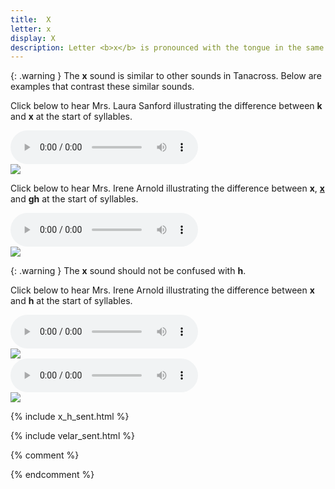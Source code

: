 ```yaml
---
title:  X
letter: x
display: X
description: Letter <b>x</b> is pronounced with the tongue in the same part of the mouth as for <b>k</b>, except that air is permitted to flow between the back of the tongue and the roof of the mouth, giving the sound a distinctive &quot;raspy&quot; quality. While this sound does not occur in English, it is common to many other European languages, occurring for example as the last sound in German  'Bach' or Scottish 'loch'.
---
```



 

{: .warning }
The <b>x</b> sound is similar to other sounds in Tanacross. Below are examples that contrast these similar sounds.

Click below to hear Mrs. Laura Sanford illustrating the difference between <b>k</b> and 
<b>x</b> at the start of syllables.


<div class="audiobox">
<div class="audio">
<audio controls src="{{ site.baseurl }}/assets/audio/k_x_comps_LS.mp3" type="audio/mpeg">Your browser does not support the audio element.</audio>
</div>
<div class="text">
<img src="{{ site.baseurl }}/assets/gif/k_x_comp.gif" border="0" />
</div>
</div>


Click below to hear Mrs. Irene Arnold illustrating the difference between <b>x</b>, <b><u>x</u></b> and <b>gh</b> at the start of syllables.


<div class="audiobox">
<div class="audio">
<audio controls src="{{ site.baseurl }}/assets/audio/x_x_under.mp3" type="audio/mpeg">Your browser does not support the audio element.</audio>
</div>
<div class="text">
<img src="{{ site.baseurl }}/assets/gif/x_x_under_comp.gif" border="0" />
</div>
</div>

{: .warning }
The <b>x</b> sound should not be confused with <b>h</b>. 

Click below to hear Mrs. Irene Arnold illustrating the difference between <b>x</b> and <b>h</b> at the start of syllables.

<div class="audiobox">
<div class="audio">
<audio controls src="{{ site.baseurl }}/assets/audio/x_h_comp.mp3" type="audio/mpeg">Your browser does not support the audio element.</audio>
</div>
<div class="text">
<img src="{{ site.baseurl }}/assets/gif/x_h_comp.gif" border="0" />
</div>
</div>

<div class="audiobox">
<div class="audio">
<audio controls src="{{ site.baseurl }}/assets/audio/x_h_med_comp.mp3" type="audio/mpeg">Your browser does not support the audio element.</audio>
</div>
<div class="text">
<img src="{{ site.baseurl }}/assets/gif/x_h_med_comp.gif" border="0" />
</div>
</div>

{% include x_h_sent.html %}

{% include velar_sent.html %}


{% comment %}
<!--
<tr>
<td align="center"><video controls src ="../velar_comp/xne1ekqetth.html','tnc_video','height=340,width=400')"><img src="{{ site.baseurl }}/assets/gif/xne1ekqetth.gif" border="0"></a>
</td>
<td align="center" class="gloss">it (weather) is cold</span></td>
</tr>
<tr>
<td align="center"><a href="javascript:popup('x_text/xte1t_tenh.html','tnc_video','height=340,width=400')"><img src="{{ site.baseurl }}/assets/gif/xte1t_tenh.gif" border="0"></a>
</td>
<td align="center" class="gloss">it's starting to freeze</span></td>
<td align="center"><a href="javascript:popup('x_text/xghihha1q.html','tnc_video','height=340,width=400')"><img src="{{ site.baseurl }}/assets/gif/xghihha1q.gif" border="0"></a>
</td>
<td align="center" class="gloss">I spoke</span></td>
</tr> 
-->
{% endcomment %}
